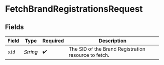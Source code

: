 # FetchBrandRegistrationsRequest


## Fields

| Field                                                | Type                                                 | Required                                             | Description                                          |
| ---------------------------------------------------- | ---------------------------------------------------- | ---------------------------------------------------- | ---------------------------------------------------- |
| `sid`                                                | *String*                                             | :heavy_check_mark:                                   | The SID of the Brand Registration resource to fetch. |